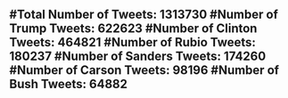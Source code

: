 #Total Number of Tweets: 1313730 
#Number of Trump Tweets: 622623
#Number of Clinton Tweets: 464821
#Number of Rubio Tweets: 180237
#Number of Sanders Tweets: 174260
#Number of Carson Tweets: 98196
#Number of Bush Tweets: 64882
---
